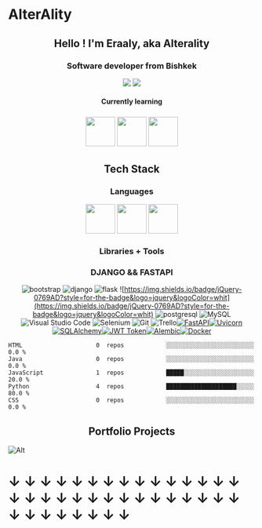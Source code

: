 # AlterAlity


## <div style="text-align: center;"> Hello ! I'm Eraaly, aka Alterality </div>

### <div style="text-align: center;"> Software developer from Bishkek </div>

<div style="text-align: center;"> <a href="https://www.linkedin.com/in/alterality" ><img src="https://img.shields.io/badge/linkedin-%230077B5.svg?style=for-the-badge&logo=linkedin&logoColor=white" /></a> <a href="https://www.discord/channel/alterality_" ><img src="https://img.shields.io/badge/Discord-5865F2?style=for-the-badge&logo=discord&logoColor=white" /></a> </div>

#### <div style="text-align: center;"> Currently learning </div>

### <div style="text-align: center;"> <img src="https://cdn.jsdelivr.net/gh/devicons/devicon/icons/react/react-original-wordmark.svg" height="60" /> <img src="https://cdn.jsdelivr.net/gh/devicons/devicon/icons/java/java-original-wordmark.svg" height="60" /> <img src="https://cdn.jsdelivr.net/gh/devicons/devicon/icons/docker/docker-plain-wordmark.svg" height="60" />

## <div style="text-align: center;"> Tech Stack </div>

### <div style="text-align: center;"> Languages </div>

<div style="text-align: center;"> <img src="https://cdn.jsdelivr.net/gh/devicons/devicon/icons/html5/html5-plain-wordmark.svg" height="60" /> <img src="https://cdn.jsdelivr.net/gh/devicons/devicon/icons/css3/css3-plain-wordmark.svg" height="60" /> <img src="https://cdn.jsdelivr.net/gh/devicons/devicon/icons/python/python-original-wordmark.svg" height="60"/> </div>

### <div style="text-align: center;"> Libraries + Tools </div>
### <div style="text-align: center;"> DJANGO  && FASTAPI </div>
<div style="text-align: center;">

![bootstrap](https://img.shields.io/badge/Bootstrap-563D7C?style=for-the-badge&logo=bootstrap&logoColor=white) ![django](https://img.shields.io/badge/Django-092E20?style=for-the-badge&logo=django&logoColor=green) ![flask](https://img.shields.io/badge/Flask-000000?style=for-the-badge&logo=flask&logoColor=white) ![https://img.shields.io/badge/jQuery-0769AD?style=for-the-badge&logo=jquery&logoColor=whit](https://img.shields.io/badge/jQuery-0769AD?style=for-the-badge&logo=jquery&logoColor=whit) ![postgresql](https://img.shields.io/badge/PostgreSQL-316192?style=for-the-badge&logo=postgresql&logoColor=white) ![MySQL](https://img.shields.io/badge/mysql-%2300f.svg?style=for-the-badge&logo=mysql&logoColor=white)![Visual Studio Code](https://img.shields.io/badge/Visual%20Studio%20Code-0078d7.svg?style=for-the-badge&logo=visual-studio-code&logoColor=white) ![Selenium](https://img.shields.io/badge/-selenium-%43B02A?style=for-the-badge&logo=selenium&logoColor=white) ![Git](https://img.shields.io/badge/git-%23F05033.svg?style=for-the-badge&logo=git&logoColor=white) ![Trello](https://img.shields.io/badge/Trello-%23026AA7.svg?style=for-the-badge&logo=Trello&logoColor=white)[![FastAPI](https://img.shields.io/badge/FastAPI-%23FF3535.svg?style=for-the-badge&logo=fastapi&logoColor=white)](https://fastapi.tiangolo.com/)[![Uvicorn](https://img.shields.io/badge/Uvicorn-%23FFFFFF.svg?style=for-the-badge&logo=uvicorn&logoColor=black)](https://www.uvicorn.org/)[![SQLAlchemy](https://img.shields.io/badge/SQLAlchemy-%23FF3535.svg?style=for-the-badge&logo=sqlalchemy&logoColor=black)](https://www.sqlalchemy.org/)[![JWT Token](https://img.shields.io/badge/JWT%20Token-%23FF3535.svg?style=for-the-badge&logo=jwt&logoColor=black)](https://jwt.io/)[![Alembic](https://img.shields.io/badge/Alembic-%23FFFFFF.svg?style=for-the-badge)](https://alembic.sqlalchemy.org/)[![Docker](https://img.shields.io/badge/Docker-%23FF3535.svg?style=for-the-badge&logo=docker&logoColor=white)](https://www.docker.com/)



</div>

```text
HTML                     0  repos            ░░░░░░░░░░░░░░░░░░░░░░░░░   0.0 % 
Java                     0  repos            ░░░░░░░░░░░░░░░░░░░░░░░░░   0.0 % 
JavaScript               1  repos            █████░░░░░░░░░░░░░░░░░░░░   20.0 % 
Python                   4  repos            ████████████████████░░░░░   80.0 % 
CSS                      0  repos            ░░░░░░░░░░░░░░░░░░░░░░░░░   0.0 % 

```

## <div style="text-align:center;"> Portfolio Projects </div>
![Alt](cyberpunk_style_glitch_v2.gif)
# ↓  ↓  ↓  ↓  ↓  ↓  ↓  ↓  ↓  ↓  ↓  ↓  ↓  ↓  ↓  ↓  ↓  ↓  ↓  ↓  ↓  ↓  ↓  ↓  ↓  ↓  ↓  ↓  ↓  ↓  ↓  ↓  ↓  ↓  ↓  ↓  ↓  ↓
